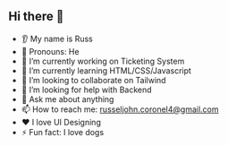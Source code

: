 ## Hi there 👋

* 👂 My name is Russ
* 👩 Pronouns: He
* 🔭 I’m currently working on Ticketing System
* 🌱 I’m currently learning HTML/CSS/Javascript
* 🤝 I’m looking to collaborate on Tailwind
* 🤔 I’m looking for help with Backend 
* 💬 Ask me about anything
* 📫 How to reach me: russeljohn.coronel4@gmail.com
* ❤️ I love UI Designing
* ⚡ Fun fact: I love dogs
